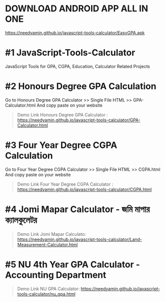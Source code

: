 # DOWNLOAD ANDROID APP ALL IN ONE
https://needyamin.github.io/javascript-tools-calculator/EasyGPA.apk

# #1 JavaScript-Tools-Calculator
JavaScript Tools for GPA, CGPA, Education, Calculator Related Projects


# #2 Honours Degree GPA Calculation 
Go to Honours Degree GPA Calculator >> Single File HTML >> GPA-Calculator.html And copy paste on your website
> Demo Link Honours Degree GPA Calculator : https://needyamin.github.io/javascript-tools-calculator/GPA-Calculator.html



# #3 Four Year Degree CGPA Calculation
Go to Four Year Degree CGPA Calculator >> Single File HTML >> CGPA.html And copy paste on your website
> Demo Link Four Year Degree CGPA Calculator : https://needyamin.github.io/javascript-tools-calculator/CGPA.html

# #4 Jomi Mapar Calculator - জমি মাপার ক্যালকুলেটর
>  Demo Link Jomi Mapar Calculato: https://needyamin.github.io/javascript-tools-calculator/Land-Measurement-Calculator.html

# #5 NU 4th Year GPA Calculator - Accounting Department
>  Demo Link NU GPA Calculator: https://needyamin.github.io/javascript-tools-calculator/nu_gpa.html
